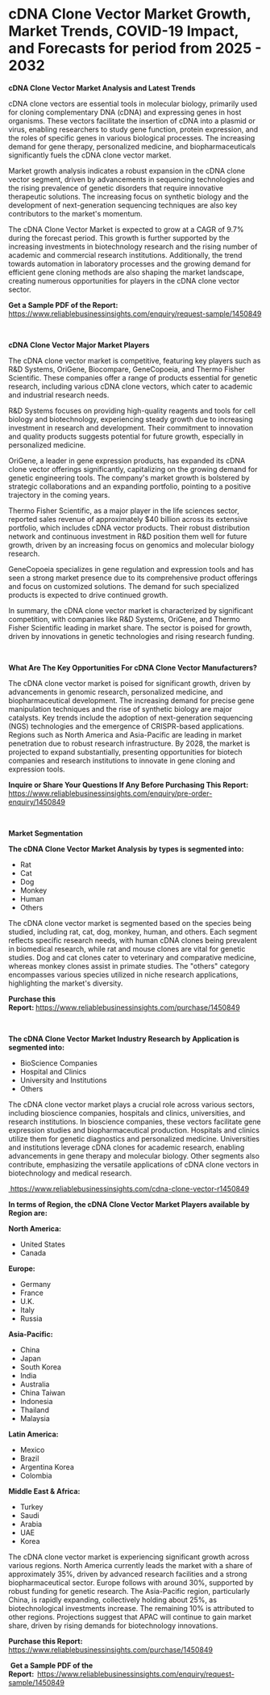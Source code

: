 <p><h1>cDNA Clone Vector Market Growth, Market Trends, COVID-19 Impact, and Forecasts for period from 2025 - 2032</h1></p><p><strong>cDNA Clone Vector Market Analysis and Latest Trends</strong></p>
<p><p>cDNA clone vectors are essential tools in molecular biology, primarily used for cloning complementary DNA (cDNA) and expressing genes in host organisms. These vectors facilitate the insertion of cDNA into a plasmid or virus, enabling researchers to study gene function, protein expression, and the roles of specific genes in various biological processes. The increasing demand for gene therapy, personalized medicine, and biopharmaceuticals significantly fuels the cDNA clone vector market.</p><p>Market growth analysis indicates a robust expansion in the cDNA clone vector segment, driven by advancements in sequencing technologies and the rising prevalence of genetic disorders that require innovative therapeutic solutions. The increasing focus on synthetic biology and the development of next-generation sequencing techniques are also key contributors to the market's momentum. </p><p>The cDNA Clone Vector Market is expected to grow at a CAGR of 9.7% during the forecast period. This growth is further supported by the increasing investments in biotechnology research and the rising number of academic and commercial research institutions. Additionally, the trend towards automation in laboratory processes and the growing demand for efficient gene cloning methods are also shaping the market landscape, creating numerous opportunities for players in the cDNA clone vector sector.</p></p>
<p><strong>Get a Sample PDF of the Report:&nbsp;</strong> <a href="https://www.reliablebusinessinsights.com/enquiry/request-sample/1450849?utm_campaign=3192&utm_medium=2&utm_source=Github&utm_content=ia&utm_term=19042025&utm_id=cdna-clone-vector">https://www.reliablebusinessinsights.com/enquiry/request-sample/1450849</a></p>
<p>&nbsp;</p>
<p><strong>cDNA Clone Vector Major Market Players</strong></p>
<p><p>The cDNA clone vector market is competitive, featuring key players such as R&D Systems, OriGene, Biocompare, GeneCopoeia, and Thermo Fisher Scientific. These companies offer a range of products essential for genetic research, including various cDNA clone vectors, which cater to academic and industrial research needs.</p><p>R&D Systems focuses on providing high-quality reagents and tools for cell biology and biotechnology, experiencing steady growth due to increasing investment in research and development. Their commitment to innovation and quality products suggests potential for future growth, especially in personalized medicine.</p><p>OriGene, a leader in gene expression products, has expanded its cDNA clone vector offerings significantly, capitalizing on the growing demand for genetic engineering tools. The company's market growth is bolstered by strategic collaborations and an expanding portfolio, pointing to a positive trajectory in the coming years.</p><p>Thermo Fisher Scientific, as a major player in the life sciences sector, reported sales revenue of approximately $40 billion across its extensive portfolio, which includes cDNA vector products. Their robust distribution network and continuous investment in R&D position them well for future growth, driven by an increasing focus on genomics and molecular biology research.</p><p>GeneCopoeia specializes in gene regulation and expression tools and has seen a strong market presence due to its comprehensive product offerings and focus on customized solutions. The demand for such specialized products is expected to drive continued growth.</p><p>In summary, the cDNA clone vector market is characterized by significant competition, with companies like R&D Systems, OriGene, and Thermo Fisher Scientific leading in market share. The sector is poised for growth, driven by innovations in genetic technologies and rising research funding.</p></p>
<p>&nbsp;</p>
<p><strong>What Are The Key Opportunities For cDNA Clone Vector Manufacturers?</strong></p>
<p><p>The cDNA clone vector market is poised for significant growth, driven by advancements in genomic research, personalized medicine, and biopharmaceutical development. The increasing demand for precise gene manipulation techniques and the rise of synthetic biology are major catalysts. Key trends include the adoption of next-generation sequencing (NGS) technologies and the emergence of CRISPR-based applications. Regions such as North America and Asia-Pacific are leading in market penetration due to robust research infrastructure. By 2028, the market is projected to expand substantially, presenting opportunities for biotech companies and research institutions to innovate in gene cloning and expression tools.</p></p>
<p><strong>Inquire or Share Your Questions If Any Before Purchasing This Report:</strong> <a href="https://www.reliablebusinessinsights.com/enquiry/pre-order-enquiry/1450849?utm_campaign=3192&utm_medium=2&utm_source=Github&utm_content=ia&utm_term=19042025&utm_id=cdna-clone-vector">https://www.reliablebusinessinsights.com/enquiry/pre-order-enquiry/1450849</a></p>
<p>&nbsp;</p>
<p><strong>Market Segmentation</strong></p>
<p><strong>The cDNA Clone Vector Market Analysis by types is segmented into:</strong></p>
<p><ul><li>Rat</li><li>Cat</li><li>Dog</li><li>Monkey</li><li>Human</li><li>Others</li></ul></p>
<p><p>The cDNA clone vector market is segmented based on the species being studied, including rat, cat, dog, monkey, human, and others. Each segment reflects specific research needs, with human cDNA clones being prevalent in biomedical research, while rat and mouse clones are vital for genetic studies. Dog and cat clones cater to veterinary and comparative medicine, whereas monkey clones assist in primate studies. The "others" category encompasses various species utilized in niche research applications, highlighting the market's diversity.</p></p>
<p><strong>Purchase this Report:&nbsp;</strong><a href="https://www.reliablebusinessinsights.com/purchase/1450849?utm_campaign=3192&utm_medium=2&utm_source=Github&utm_content=ia&utm_term=19042025&utm_id=cdna-clone-vector">https://www.reliablebusinessinsights.com/purchase/1450849</a></p>
<p>&nbsp;</p>
<p><strong>The cDNA Clone Vector Market Industry Research by Application is segmented into:</strong></p>
<p><ul><li>BioScience Companies</li><li>Hospital and Clinics</li><li>University and Institutions</li><li>Others</li></ul></p>
<p><p>The cDNA clone vector market plays a crucial role across various sectors, including bioscience companies, hospitals and clinics, universities, and research institutions. In bioscience companies, these vectors facilitate gene expression studies and biopharmaceutical production. Hospitals and clinics utilize them for genetic diagnostics and personalized medicine. Universities and institutions leverage cDNA clones for academic research, enabling advancements in gene therapy and molecular biology. Other segments also contribute, emphasizing the versatile applications of cDNA clone vectors in biotechnology and medical research.</p></p>
<p><a href="https://www.reliablebusinessinsights.com/cdna-clone-vector-r1450849?utm_campaign=3192&utm_medium=2&utm_source=Github&utm_content=ia&utm_term=19042025&utm_id=cdna-clone-vector">&nbsp;https://www.reliablebusinessinsights.com/cdna-clone-vector-r1450849</a></p>
<p><strong>In terms of Region, the cDNA Clone Vector Market Players available by Region are:</strong></p>
<p>
    <p> <strong> North America: </strong>
        <ul>
            <li>United States</li>
            <li>Canada</li>
        </ul>
        </p> 
    <p> <strong> Europe: </strong>
        <ul>
            <li>Germany</li>
            <li>France</li>
            <li>U.K.</li>
            <li>Italy</li>
            <li>Russia</li>
        </ul>
        </p> 
    <p> <strong> Asia-Pacific: </strong>
        <ul>
            <li>China</li>
            <li>Japan</li>
            <li>South Korea</li>
            <li>India</li>
            <li>Australia</li>
            <li>China Taiwan</li>
            <li>Indonesia</li>
            <li>Thailand</li>
            <li>Malaysia</li>
        </ul>
        </p> 
    <p> <strong> Latin America: </strong>
        <ul>
            <li>Mexico</li>
            <li>Brazil</li>
            <li>Argentina Korea</li>
            <li>Colombia</li>
        </ul>
        </p> 
    <p> <strong> Middle East & Africa: </strong>
        <ul>
            <li>Turkey</li>
            <li>Saudi</li>
            <li>Arabia</li>
            <li>UAE</li>
            <li>Korea</li>
        </ul>
    </p>
    </p>
<p><p>The cDNA clone vector market is experiencing significant growth across various regions. North America currently leads the market with a share of approximately 35%, driven by advanced research facilities and a strong biopharmaceutical sector. Europe follows with around 30%, supported by robust funding for genetic research. The Asia-Pacific region, particularly China, is rapidly expanding, collectively holding about 25%, as biotechnological investments increase. The remaining 10% is attributed to other regions. Projections suggest that APAC will continue to gain market share, driven by rising demands for biotechnology innovations.</p></p>
<p><strong>Purchase this Report: </strong><a href="https://www.reliablebusinessinsights.com/purchase/1450849?utm_campaign=3192&utm_medium=2&utm_source=Github&utm_content=ia&utm_term=19042025&utm_id=cdna-clone-vector">https://www.reliablebusinessinsights.com/purchase/1450849</a></p>
<p>&nbsp;<strong>Get a Sample PDF of the Report:&nbsp;&nbsp;</strong><a href="https://www.reliablebusinessinsights.com/enquiry/request-sample/1450849?utm_campaign=3192&utm_medium=2&utm_source=Github&utm_content=ia&utm_term=19042025&utm_id=cdna-clone-vector">https://www.reliablebusinessinsights.com/enquiry/request-sample/1450849</a></p>
<p><strong></strong></p>
<p><p></p><p></p><p></p></p>